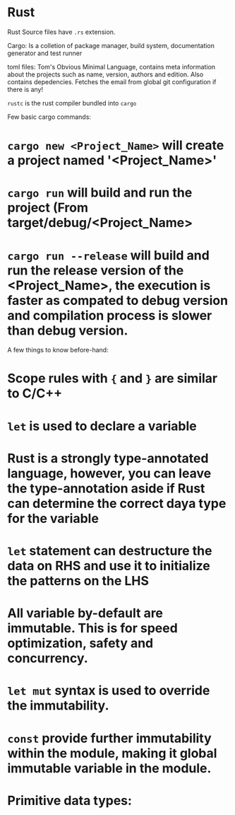 # Rust

Rust Source files have `.rs` extension.

Cargo: Is a colletion of package manager, build system, documentation generator and test runner

toml files: Tom's Obvious Minimal Language, contains meta information about the projects such as name, version, authors and edition. Also contains depedencies. Fetches the email from global git configuration if there is any!

`rustc` is the rust compiler bundled into `cargo`

Few basic cargo commands:

# `cargo new <Project_Name>` will create a project named '<Project_Name>'
# `cargo run` will build and run the project (From target/debug/<Project_Name>
# `cargo run --release` will build and run the release version of the <Project_Name>, the execution is faster as compated to debug version and compilation process is slower than debug version.

A few things to know before-hand:

# Scope rules with `{` and `}` are similar to C/C++
# `let` is used to declare a variable
# Rust is a strongly type-annotated language, however, you can leave the type-annotation aside if Rust can determine the correct daya type for the variable
# `let` statement can destructure the data on RHS and use it to initialize the patterns on the LHS
# All variable by-default are immutable. This is for speed optimization, safety and concurrency.
# `let mut` syntax is used to override the immutability.
# `const` provide further immutability within the module, making it global immutable variable in the module.


# Primitive data types:

